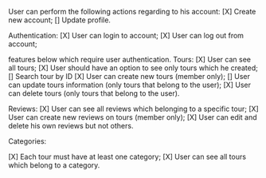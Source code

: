 User can perform the following actions regarding to his account:
[X] Create new account;
[] Update profile.

Authentication:
[X] User can login to account;
[X] User can log out from account;

features below which require user authentication.
Tours:
[X] User can see all tours;
[X] User should have an option to see only tours which he created;
[] Search tour by ID
[X] User can create new tours (member only);
[] User can update tours information (only tours that belong to the user);
[X] User can delete tours (only tours that belong to the user).

Reviews:
[X] User can see all reviews which belonging to a specific tour;
[X] User can create new reviews on tours (member only);
[X] User can edit and delete his own reviews but not others.

Categories:

[X] Each tour must have at least one category;
[X] User can see all tours which belong to a category.